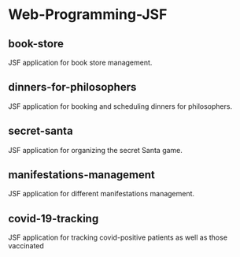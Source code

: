 # Web-Programming-JSF

## book-store
JSF application for book store management.

## dinners-for-philosophers 
JSF application for booking and scheduling dinners for philosophers.

## secret-santa 
JSF application for organizing the secret Santa game.

## manifestations-management 
JSF application for different manifestations management.

## covid-19-tracking 
JSF application for tracking covid-positive patients as well as those vaccinated
